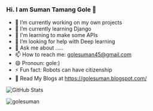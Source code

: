 ### Hi. I am Suman Tamang Gole 👋

- 🔭 I’m currently working on my own projects
- 🌱 I’m currently learning Django
- 🤔 I'm learning to make some APIs
- 🤖 I’m looking for help with Deep learning
- 💬 Ask me about .....
- 📫 How to reach me: golesuman45@gmail.com
- 😄 Pronoun: gole:)
- ⚡ Fun fact: Robots can have citizenship
- 📖 Read My Blogs at https://golesuman.blogspot.com/

![GitHub Stats](https://github-readme-stats.vercel.app/api?username=golesuman&theme=radical&layout=compact)


<!-- <p><img align="left" src="https://github-readme-stats.vercel.app/api/top-langs?username=golesuman&theme=radical&show_icons=true&locale=en&layout=compact" alt="golesuman" /></p> -->
<p><img align="center" src="https://github-readme-streak-stats.herokuapp.com/?user=golesuman&layout=compact&theme=radical" alt="golesuman" /></p>





